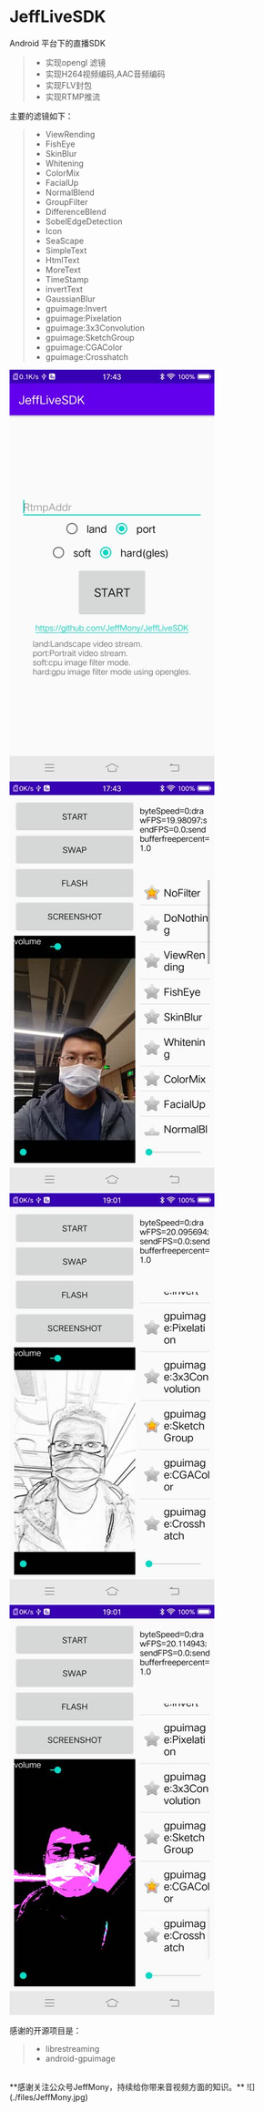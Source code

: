 # JeffLiveSDK
Android 平台下的直播SDK
> * 实现opengl 滤镜
> * 实现H264视频编码,AAC音频编码
> * 实现FLV封包
> * 实现RTMP推流

主要的滤镜如下：
> * ViewRending
> * FishEye
> * SkinBlur
> * Whitening
> * ColorMix
> * FacialUp
> * NormalBlend
> * GroupFilter
> * DifferenceBlend
> * SobelEdgeDetection
> * Icon
> * SeaScape
> * SimpleText
> * HtmlText
> * MoreText
> * TimeStamp
> * invertText
> * GaussianBlur
> * gpuimage:Invert
> * gpuimage:Pixelation
> * gpuimage:3x3Convolution
> * gpuimage:SketchGroup
> * gpuimage:CGAColor
> * gpuimage:Crosshatch

![](./files/test1_low.jpg)![](./files/test2_low.jpg)![](./files/test3_low.jpg)![](./files/test4_low.jpg)

感谢的开源项目是：
> * librestreaming
> * android-gpuimage

<br>
**感谢关注公众号JeffMony，持续给你带来音视频方面的知识。**
![](./files/JeffMony.jpg)
